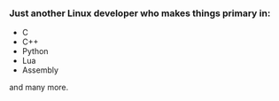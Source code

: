 ### Just another Linux developer who makes things primary in:
- C
- C++
- Python
- Lua
- Assembly

and many more.
